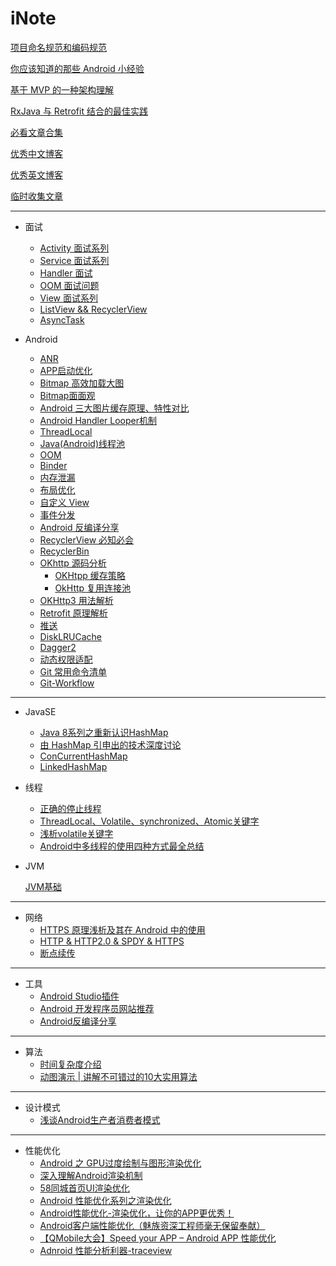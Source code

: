 # iNote
[项目命名规范和编码规范](https://github.com/ribot/android-guidelines/blob/master/project_and_code_guidelines.md)

[你应该知道的那些 Android 小经验](https://github.com/spring2613/iNote/blob/master/Awesome-article/%E4%BD%A0%E5%BA%94%E8%AF%A5%E7%9F%A5%E9%81%93%E7%9A%84%E9%82%A3%E4%BA%9BAndroid%E5%B0%8F%E7%BB%8F%E9%AA%8C.md)

[基于 MVP 的一种架构理解](https://github.com/ribot/android-guidelines/blob/master/architecture_guidelines/android_architecture.md)

[RxJava 与 Retrofit 结合的最佳实践](http://gank.io/post/56e80c2c677659311bed9841)

[必看文章合集](https://github.com/spring2613/iNote/blob/master/Awesome-article/%E5%BF%85%E7%9C%8B%E6%96%87%E7%AB%A0.md)

[优秀中文博客](https://github.com/spring2613/iNote/blob/master/Awesome-article/%E4%B8%AD%E6%96%87%E6%8A%80%E6%9C%AF%E5%8D%9A%E5%AE%A2.md)

[优秀英文博客](https://github.com/spring2613/iNote/blob/master/Awesome-article/%E8%8B%B1%E6%96%87%E6%8A%80%E6%9C%AF%E5%8D%9A%E5%AE%A2.md)



[临时收集文章](https://github.com/spring2613/iNote/blob/master/Awesome-article/%E4%B8%B4%E6%97%B6%E6%94%B6%E9%9B%86%E6%96%87%E7%AB%A0.md)

-----------------

* 面试
  * [Activity 面试系列](https://github.com/spring2613/iNote/blob/master/Part%20-%201/%E9%9D%A2%E8%AF%95/Activity%E7%B3%BB%E5%88%97%E9%97%AE%E9%A2%98.md)
  * [Service 面试系列](https://github.com/spring2613/iNote/blob/master/Part%20-%201/%E9%9D%A2%E8%AF%95/Service%E9%9D%A2%E8%AF%95%E7%B3%BB%E5%88%97.md)
  * [Handler 面试](https://github.com/spring2613/iNote/blob/master/Part%20-%201/%E9%9D%A2%E8%AF%95/Handler%E9%9D%A2%E8%AF%95.md)
  * [OOM 面试问题](https://github.com/spring2613/iNote/blob/master/Part%20-%201/%E9%9D%A2%E8%AF%95/OOM%E9%9D%A2%E8%AF%95%E9%97%AE%E9%A2%98.md)
  * [View 面试系列](https://github.com/spring2613/iNote/blob/master/Part%20-%201/%E9%9D%A2%E8%AF%95/View%20%E7%9B%B8%E5%85%B3%E9%9D%A2%E8%AF%95.md)
  * [ListView && RecyclerView](https://github.com/spring2613/iNote/blob/master/Part%20-%201/%E9%9D%A2%E8%AF%95/ListView%20%26%26%20RecyclerView%E9%9D%A2%E8%AF%95%E9%A2%98.md)
  * [AsyncTask](https://github.com/spring2613/iNote/blob/master/Part%20-%201/%E9%9D%A2%E8%AF%95/Asynctask%20%E9%9D%A2%E8%AF%95%E9%A2%98.md)


* Android
  * [ANR](https://github.com/spring2613/iNote/blob/master/Part%20-%201/Android/ANR.md)
  * [APP启动优化](https://github.com/spring2613/iNote/blob/master/Part%20-%201/Android/APP%E5%90%AF%E5%8A%A8%E4%BC%98%E5%8C%96.md)
  * [Bitmap 高效加载大图](https://github.com/spring2613/iNote/blob/master/Part%20-%201/Android/Bitmap%20%E9%AB%98%E6%95%88%E5%8A%A0%E8%BD%BD%E5%A4%A7%E5%9B%BE.md)
  * [Bitmap面面观](https://github.com/spring2613/iNote/blob/master/Part%20-%201/Android/Android%20Bitmap%E9%9D%A2%E9%9D%A2%E8%A7%82.md)
  * [Android 三大图片缓存原理、特性对比](http://www.trinea.cn/android/android-image-cache-compare/)
  * [Android Handler Looper机制](https://github.com/spring2613/iNote/blob/master/Part%20-%201/Android/Android%20Handler%20Looper%E6%9C%BA%E5%88%B6.md)
  * [ThreadLocal](https://github.com/spring2613/iNote/blob/master/Part%20-%201/Android/ThreadLocal.md)
  * [Java(Android)线程池](http://www.trinea.cn/android/java-android-thread-pool/)
  * [OOM](https://github.com/spring2613/iNote/blob/master/Part%20-%201/Android/OOM.md)
  * [Binder ](https://github.com/spring2613/iNote/blob/master/Part%20-%201/Android/Binder.md)
  * [内存泄漏](https://github.com/spring2613/iNote/blob/master/Part%20-%201/Android/%E5%86%85%E5%AD%98%E6%B3%84%E6%BC%8F.md)
  * [布局优化](https://github.com/spring2613/iNote/blob/master/Part%20-%201/Android/%E5%B8%83%E5%B1%80%E4%BC%98%E5%8C%96.md)
  * [自定义 View](https://github.com/spring2613/iNote/blob/master/Part%20-%201/Android/%E8%87%AA%E5%AE%9A%E4%B9%89View%E7%9F%A5%E8%AF%86%E5%82%A8%E5%A4%87.md)
  * [事件分发](https://github.com/spring2613/iNote/blob/master/Part%20-%201/Android/%E4%BA%8B%E4%BB%B6%E5%88%86%E5%8F%91%E6%B5%81%E7%A8%8B.md)
  * [Android 反编译分享](https://github.com/spring2613/iNote/blob/master/Part%20-%201/Android/Android%E5%8F%8D%E7%BC%96%E8%AF%91%E5%88%86%E4%BA%AB.md)
  * [RecyclerView 必知必会](https://github.com/spring2613/iNote/blob/master/Part%20-%201/Android/OkHttp3%20%E7%94%A8%E6%B3%95%E5%85%A8%E8%A7%A3%E6%9E%90.md)
  * [RecyclerBin ](https://github.com/spring2613/iNote/blob/master/Part%20-%201/Android/RecycleBin%E6%9C%BA%E5%88%B6.md)
  * [OKhttp 源码分析](https://github.com/spring2613/iNote/blob/master/Part%20-%201/Android/OkHttp%E6%BA%90%E7%A0%81%E5%88%86%E6%9E%90.md)
    * [OKHtpp 缓存策略](https://github.com/spring2613/iNote/blob/master/Part%20-%201/Android/OkHttp%20%E7%BC%93%E5%AD%98%E7%AD%96%E7%95%A5.md)
    * [OkHttp 复用连接池](https://github.com/spring2613/iNote/blob/master/Part%20-%201/Android/OkHttp%20%E5%A4%8D%E7%94%A8%E8%BF%9E%E6%8E%A5%E6%B1%A0.md)
  * [OKHttp3 用法解析](https://github.com/spring2613/iNote/blob/master/Part%20-%201/Android/OkHttp3%20%E7%94%A8%E6%B3%95%E5%85%A8%E8%A7%A3%E6%9E%90.md)
  * [Retrofit 原理解析](https://github.com/spring2613/iNote/blob/master/Part%20-%201/Android/Retrofit%E5%8E%9F%E7%90%86%E5%89%96%E6%9E%90.md)
  * [推送 ](https://github.com/spring2613/iNote/blob/master/Part%20-%201/Android/%E7%AE%80%E5%8D%95%E9%98%90%E8%BF%B0%E4%B8%80%E4%B8%8B%E5%8F%8A%E6%97%B6%E6%8E%A8%E9%80%81%E5%8E%9F%E7%90%86%EF%BC%9F.md)
  * [DiskLRUCache](https://github.com/spring2613/iNote/blob/master/Part%20-%201/Android/DiskLruCache.md)
  * [Dagger2](https://github.com/spring2613/iNote/blob/master/Part%20-%201/Android/Dagger2.md)
  * [动态权限适配 ](https://github.com/spring2613/iNote/blob/master/Part%20-%201/Android/%E5%8A%A8%E6%80%81%E6%9D%83%E9%99%90%E9%80%82%E9%85%8D.md)
  * [Git 常用命令清单](https://github.com/spring2613/iNote/blob/master/Part%20-%201/Android/Git%E5%B8%B8%E7%94%A8%E5%91%BD%E4%BB%A4%E6%B8%85%E5%8D%95.md)
  * [Git-Workflow](https://github.com/spring2613/iNote/blob/master/Part%20-%201/Android/Git-Workflow.md)

-----------

* JavaSE
  * [Java 8系列之重新认识HashMap](https://tech.meituan.com/java-hashmap.html)
  * [由 HashMap 引申出的技术深度讨论](https://zhuanlan.zhihu.com/p/27325430?utm_medium=social&utm_source=weibo)
  * [ConCurrentHashMap ](https://github.com/spring2613/iNote/blob/master/Part%20-%201/Android/ConcurrentHashMap.md)
  * [LinkedHashMap ](https://github.com/spring2613/iNote/blob/master/Part%20-%201/Android/LinkedHashMap.md)

* 线程

  * [正确的停止线程 ](https://github.com/spring2613/iNote/blob/master/Part%20-%201/Android/%E6%AD%A3%E7%A1%AE%E7%9A%84%E5%81%9C%E6%AD%A2%E7%BA%BF%E7%A8%8B.md)
  * [ThreadLocal、Volatile、synchronized、Atomic关键字](https://github.com/spring2613/iNote/blob/master/Part%20-%202/JavaConcurrent/ThreadLocal%E3%80%81Volatile%E3%80%81synchronized%E3%80%81Atomic%E5%85%B3%E9%94%AE%E5%AD%97.md)
  * [浅析volatile关键字](https://mp.weixin.qq.com/s/59By0CWHuprpa_AKPyuyeg)
  * [Android中多线程的使用四种方式最全总结](https://mp.weixin.qq.com/s/wn2bVNAxfNydjYzatvxkyw)

* JVM

  [JVM基础 ](https://github.com/spring2613/iNote/blob/master/Part%20-%201/Android/JVM%E5%9F%BA%E7%A1%80.md)




----------------------

* 网络
  * [HTTPS 原理浅析及其在 Android 中的使用](http://blog.csdn.net/tencent_bugly/article/details/72626127)
  * [HTTP & HTTP2.0 & SPDY & HTTPS](http://www.alloyteam.com/2016/07/httphttp2-0spdyhttps-reading-this-is-enough/)
  * [断点续传 ](https://github.com/spring2613/iNote/blob/master/Part%20-%201/Android/%E6%96%AD%E7%82%B9%E7%BB%AD%E4%BC%A0.md)








--------------

* 工具
  * [Android Studio插件](https://github.com/spring2613/iNote/blob/master/Part%20-%201/Android/Android%20Studio%E6%8F%92%E4%BB%B6.md)
  * [Android 开发程序员网站推荐](https://github.com/spring2613/iNote/blob/master/Part%20-%201/Android/Android%20%E5%BC%80%E5%8F%91%E7%A8%8B%E5%BA%8F%E5%91%98%E7%BD%91%E7%AB%99%E6%8E%A8%E8%8D%90.md)
  * [Android反编译分享](https://github.com/spring2613/iNote/blob/master/Part%20-%201/Android/Android%E5%8F%8D%E7%BC%96%E8%AF%91%E5%88%86%E4%BA%AB.md)


------

* 算法
  * [时间复杂度介绍](https://mp.weixin.qq.com/s/YdgDFVMRqPFeUcYX40gS1A)
  * [动图演示 | 讲解不可错过的10大实用算法](https://mp.weixin.qq.com/s/Y-7HiYqc-zGfovjS-K9nXg)





----

* 设计模式
  * [浅谈Android生产者消费者模式](https://mp.weixin.qq.com/s/YdgDFVMRqPFeUcYX40gS1A)



-----

* 性能优化
  * [Android 之 GPU过度绘制与图形渲染优化](https://mp.weixin.qq.com/s/kbSivCA4EW07XeCEzI5k9Q)
  * [深入理解Android渲染机制](https://mp.weixin.qq.com/s/kwZchRASHk6mfT3oiAJQMA)
  * [58同城首页UI渲染优化](https://mp.weixin.qq.com/s/Sateq6cHqJ9k_Gcr4L4L1Q)
  * [Android 性能优化系列之渲染优化](https://mp.weixin.qq.com/s/HnH636CgUS0YUb6799avGw)
  * [Android性能优化-渲染优化，让你的APP更优秀！](https://mp.weixin.qq.com/s/nhqnziH7ig0x3Dxtg_Y-JA)
  * [Android客户端性能优化（魅族资深工程师毫无保留奉献）](https://mp.weixin.qq.com/s/fKHrNV5LVT5lLF9rGxQLjw)
  * [【QMobile大会】Speed your APP – Android APP 性能优化](https://mp.weixin.qq.com/s/iZHUgUDC8cR88yiJy3Hkmw)
  * [Adnroid 性能分析利器-traceview](https://mp.weixin.qq.com/s/UOPn2wFUlgMaUOO0hhcidw)



